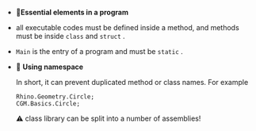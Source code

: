 - 📌**Essential elements in a program**

- all executable codes must be defined inside a method, and methods must be inside  `class`  and  `struct` .

- `Main`  is the entry of a program and must be  `static` .

- 📌 **Using namespace**
  
  In short, it can prevent duplicated method or class names. For example
  
  ```
  Rhino.Geometry.Circle;
  CGM.Basics.Circle;
  ```
  
  ⚠ class library can be split into a number of assemblies!
